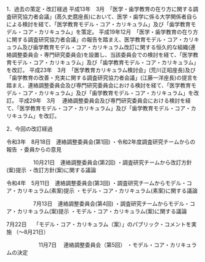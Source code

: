 1．過去の策定・改訂経過 
平成13年　3月　「医学・歯学教育の在り方に関する調査研究協力者会議」(髙久史麿座長)において、医学・歯学に係る大学関係者自らによる検討を経て、「医学教育モデル・コア・カリキュラム」及び「歯学教育モデル・コア・カリキュラム」を策定。
平成19年12月　「医学・歯学教育の在り方に関する調査研究協力者会議」の報告を踏まえ、医学教育モデル・コア・カリキュラム及び歯学教育モデル・コア・カリキュラム改訂に関する恒久的な組織(連絡調整委員会・専門研究委員会)を設置し、当該委員会での検討を経て、「医学教育モデル・コア・カリキュラム」及び「歯学教育モデル・コア・カリキュラム」を改訂。
平成23年　3月　「医学教育カリキュラム検討会」(荒川正昭座長)及び「歯学教育の改善・充実に関する調査研究協力者会議」(江藤一洋座長)の提言を踏まえ、連絡調整委員会及び専門研究委員会における検討を経て、「医学教育モデル・コア・カリキュラム」及び「歯学教育モデル・コア・カリキュラム」を改訂。
平成29年　3月　 連絡調整委員会及び専門研究委員会における検討を経て、「医学教育モデル・コア・カリキュラム」及び「歯学教育モデル・コア・カリキュラム」を改訂。

2．今回の改訂経過 

令和3年　8月18日　連絡調整委員会(第1回)
・令和2年度調査研究チームからの報告
・委員からの意見

　　　　　10月21日　連絡調整委員会(第2回)
・調査研究チームから改訂方針(案)提示
・改訂方針(案)に関する議論

令和4年　5月11日　連絡調整委員会(第3回)
・調査研究チームからモデル・コア・カリキュラム(素案)提示
・モデル・コア・カリキュラム(素案)に関する議論

　　　　　7月13日　連絡調整委員会(第4回)
・調査研究チームからモデル・コア・カリキュラム(案)提示
・モデル・コア・カリキュラム(案)に関する議論

7月22日　 「モデル・コア・カリキュラム（案）」のパブリック・コメントを実施
（～8月21日）

　　　　　　11月7日　 連絡調整委員会（第5回）
・モデル・コア・カリキュラムの決定

